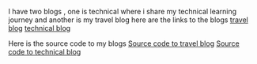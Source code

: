 I have two blogs , one is technical where i share my technical learning journey  and another is my travel blog
here are the links to the blogs
               <a href= "https://bhramanwithrohan.netlify.app">travel blog</a>
             <a href= "https://devjourneywithrohan.netlify.app">technical blog</a>
            
Here is the source code to my blogs   <a href= "https://"> Source code to travel blog</a>
             <a href= "https://"> Source code to technical blog</a>
